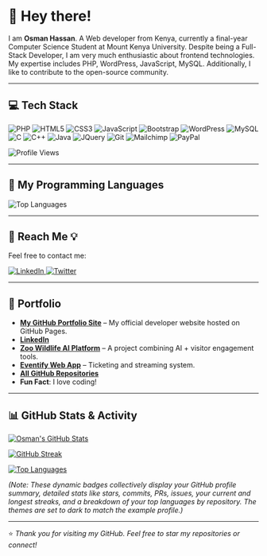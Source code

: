 # 👋 Hey there!

I am **Osman Hassan**. A Web developer from Kenya, currently a final-year Computer Science Student at Mount Kenya University. Despite being a Full-Stack Developer, I am very much enthusiastic about frontend technologies. My expertise includes PHP, WordPress, JavaScript, MySQL. Additionally, I like to contribute to the open-source community.

---

## 💻 Tech Stack

![PHP](https://img.shields.io/badge/PHP-777BB4?style=for-the-badge&logo=php&logoColor=white)
![HTML5](https://img.shields.io/badge/HTML5-E34F26?style=for-the-badge&logo=html5&logoColor=white)
![CSS3](https://img.shields.io/badge/CSS3-1572B6?style=for-the-badge&logo=css3&logoColor=white)
![JavaScript](https://img.shields.io/badge/JavaScript-F7DF1E?style=for-the-badge&logo=javascript&logoColor=black)
![Bootstrap](https://img.shields.io/badge/Bootstrap-7952B3?style=for-the-badge&logo=bootstrap&logoColor=white)
![WordPress](https://img.shields.io/badge/WordPress-21759B?style=for-the-badge&logo=wordpress&logoColor=white)
![MySQL](https://img.shields.io/badge/MySQL-4479A1?style=for-the-badge&logo=mysql&logoColor=white)
![C](https://img.shields.io/badge/C-A8B9CC?style=for-the-badge&logo=c&logoColor=white)
![C++](https://img.shields.io/badge/C%2B%2B-00599C?style=for-the-badge&logo=c%2B%2B&logoColor=white)
![Java](https://img.shields.io/badge/Java-007396?style=for-the-badge&logo=java&logoColor=white)
![JQuery](https://img.shields.io/badge/jQuery-0769AD?style=for-the-badge&logo=jquery&logoColor=white)
![Git](https://img.shields.io/badge/Git-F05032?style=for-the-badge&logo=git&logoColor=white)
![Mailchimp](https://img.shields.io/badge/Mailchimp-EE3224?style=for-the-badge&logo=mailchimp&logoColor=white)
![PayPal](https://img.shields.io/badge/PayPal-00457C?style=for-for-the-badge&logo=paypal&logoColor=white)

![Profile Views](https://komarev.com/ghpvc/?username=OSMANHASSAN-dev&color=blue)

---

## 🚀 My Programming Languages

![Top Languages](https://github-readme-stats.vercel.app/api/top-langs/?username=OSMANHASSAN-dev&layout=compact&langs_count=10&theme=default)

---

## 🔗 Reach Me 💡

Feel free to contact me:
<p align="left">
  <a href="https://linkedin.com/in/hassan-o-6355a3369" target="_blank">
    <img src="https://img.shields.io/badge/LinkedIn-0077B5?style=for-the-badge&logo=linkedin&logoColor=white" alt="LinkedIn">
  </a>
  <a href="https://twitter.com/your_twitter_handle" target="_blank">
    <img src="https://img.shields.io/badge/Twitter-1DA1F2?style=for-the-badge&logo=twitter&logoColor=white" alt="Twitter">
  </a>
</p>

---

## 💼 Portfolio

* **[My GitHub Portfolio Site](https://osmanhassan-dev.github.io)** – My official developer website hosted on GitHub Pages.
* **[LinkedIn](https://linkedin.com/in/hassan-o-6355a3369)**
* **[Zoo Wildlife AI Platform](https://osmanhassan-dev.github.io/zoo-project)** – A project combining AI + visitor engagement tools.
* **[Eventify Web App](https://osmanhassan-dev.github.io/eventify)** – Ticketing and streaming system.
* **[All GitHub Repositories](https://github.com/OSMANHASSAN-dev?tab=repositories)**
* **Fun Fact**: I love coding!

---

## 📊 GitHub Stats & Activity

[![Osman's GitHub Stats](https://github-readme-stats.vercel.app/api?username=OSMANHASSAN-dev&show_icons=true&theme=dark&hide_rank=false)](https://github.com/OSMANHASSAN-dev)

[![GitHub Streak](https://github-readme-streak-stats.herokuapp.com/?user=OSMANHASSAN-dev&theme=dark)](https://github.com/OSMANHASSAN-dev)

[![Top Languages](https://github-readme-stats.vercel.app/api/top-langs/?username=OSMANHASSAN-dev&layout=compact&langs_count=10&theme=dark)](https://github.com/OSMANHASSAN-dev)

*(Note: These dynamic badges collectively display your GitHub profile summary, detailed stats like stars, commits, PRs, issues, your current and longest streaks, and a breakdown of your top languages by repository. The themes are set to dark to match the example profile.)*

---

⭐ *Thank you for visiting my GitHub. Feel free to star my repositories or connect!*
